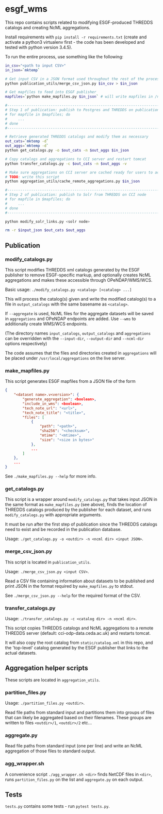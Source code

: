 # esgf_wms

This repo contains scripts related to modifying ESGF-produced THREDDS catalogs
and creating NcML aggregations.

Install requirements with `pip install -r requirements.txt` (create and
activate a python3 virtualenv first - the code has been developed and tested
with python version 3.4.5).

To run the entire process, use something like the following:
```bash
in_csv="<path to input CSV>"
in_json=`mktemp`

# Get input CSV in a JSON format used throughout the rest of the process
python publication_utils/merge_csv_json.py $in_csv > $in_json

# Get mapfiles to feed into ESGF publisher
mapfiles=`python make_mapfiles.py $in_json` # will write mapfiles in /neodc/...

#-----------------------------------------------------------------------------#
# Step 1 of publication: publish to Postgres and THREDDS on publication machine
# for mapfile in $mapfiles; do
#     ...
# done
#-----------------------------------------------------------------------------#

# Retrieve generated THREDDS catalogs and modify them as necessary
out_cats=`mktemp -d`
out_aggs=`mktemp -d`
python get_catalogs.py -o $out_cats -n $out_aggs $in_json

# Copy catalogs and aggregations to CCI server and restart tomcat
python transfer_catalogs.py -c $out_cats -n $out_aggs -v

# Make sure aggregations on CCI server are cached ready for users to access
# TODO: write this script
python aggregation_utils/cache_remote_aggregations.py $in_json

#-----------------------------------------------------------------------------#
# Step 2 of publication: publish to Solr from THREDDS on CCI node
# for mapfile in $mapfiles; do
#     ...
# done
#-----------------------------------------------------------------------------#

python modify_solr_links.py <solr node>

rm -r $input_json $out_cats $out_aggs
```

## Publication

### modify_catalogs.py

This script modifies THREDDS xml catalogs generated by the ESGF publisher to
remove ESGF-specific markup, and optionally creates NcML aggregations and makes
these accessible through OPeNDAP/WMS/WCS.

Basic usage: `./modify_catalogs.py <catalog> [<catalog> ...]`

This will process the catalog(s) given and write the modified catalog(s) to a
file in `output_catalogs` with the same basename as `<catalog>`.

If `--aggregate` is used, NcML files for the aggregate datasets will be saved
in `aggregations` and OPeNDAP endpoints are added. Use `--wms` to additionally
create WMS/WCS endpoints.

(The directory names `input_catalogs`, `output_catalogs` and `aggregations` can
be overridden with the `--input-dir`, `--output-dir` and `--ncml-dir` options
respectively)

The code assumes that the files and directories created in `aggregations` will
be placed under `/usr/local/aggregations` on the live server.

### make_mapfiles.py

This script generates ESGF mapfiles from a JSON file of the form

```json
{
    "<dataset name>.v<version>": {
        "generate_aggregation": <boolean>,
        "include_in_wms": <boolean>,
        "tech_note_url": "<url>",
        "tech_note_title": "<title>",
        "files": [
            {
                "path": "<path>",
                "sha256": "<checksum>",
                "mtime": "<mtime>",
                "size": "<size in bytes>"
            },
            ...
        ]
    },
    ...
}
```

See `./make_mapfiles.py --help` for more info.

### get_catalogs.py

This script is a wrapper around `modify_catalogs.py` that takes input JSON in
the same format as `make_mapfiles.py` (see above), finds the location of
THREDDS catalogs produced by the publisher for each dataset, and runs
`modify_catalogs.py` with appropriate arguments.

It must be run after the first step of publication since the THREDDS catalogs
need to exist and be recorded in the publication database.

Usage: `./get_catalogs.py -o <outdir> -n <ncml dir> <input JSON>`.

### merge_csv_json.py

This script is located in `publication_utils`.

Usage:  `./merge_csv_json.py <input CSV>`.

Read a CSV file containing information about datasets to be published and
print JSON in the format required by `make_mapfiles.py` to stdout.

See `./merge_csv_json.py --help` for the required format of the CSV.

### transfer_catalogs.py

Usage: `./transfer_catalogs.py -c <catalog dir> -n <ncml dir>`.

This script copies THREDDS catalogs and NcML aggregations to a remote THREDDS
server (default: cci-odp-data.ceda.ac.uk) and restarts tomcat.

It will also copy the root catalog from `static/catalog.xml` in this repo, and
the 'top-level' catalog generated by the ESGF publisher that links to the
actual datasets.

## Aggregation helper scripts

These scripts are located in `aggregation_utils`.

### partition_files.py

Usage: `./partition_files.py <outdir>`.

Read file paths from standard input and partitions them into groups of files that can likely be
aggregated based on their filenames. These groups are written to files `<outdir>/1`, `<outdir>/2`
etc...

### aggregate.py

Read file paths from standard input (one per line) and write an NcML aggregation of those files to
standard output.

### agg_wrapper.sh

A convenience script `./agg_wrapper.sh <dir>` finds NetCDF files in `<dir>`, runs
`partition_files.py` on the list and `aggregate.py` on each output.

## Tests

`tests.py` contains some tests - run `pytest tests.py`.
